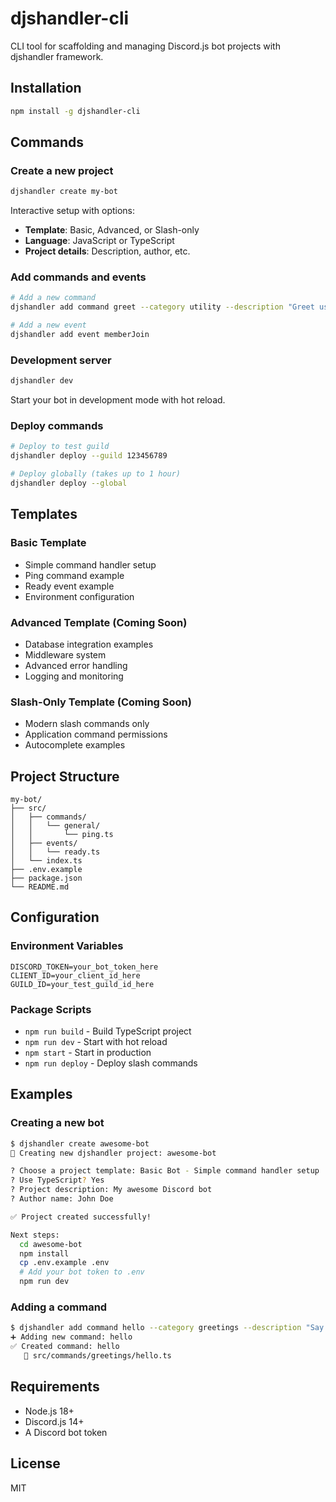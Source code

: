 # djshandler-cli

CLI tool for scaffolding and managing Discord.js bot projects with djshandler framework.

## Installation

```bash
npm install -g djshandler-cli
```

## Commands

### Create a new project

```bash
djshandler create my-bot
```

Interactive setup with options:
- **Template**: Basic, Advanced, or Slash-only
- **Language**: JavaScript or TypeScript
- **Project details**: Description, author, etc.

### Add commands and events

```bash
# Add a new command
djshandler add command greet --category utility --description "Greet users"

# Add a new event
djshandler add event memberJoin
```

### Development server

```bash
djshandler dev
```

Start your bot in development mode with hot reload.

### Deploy commands

```bash
# Deploy to test guild
djshandler deploy --guild 123456789

# Deploy globally (takes up to 1 hour)
djshandler deploy --global
```

## Templates

### Basic Template
- Simple command handler setup
- Ping command example
- Ready event example
- Environment configuration

### Advanced Template (Coming Soon)
- Database integration examples
- Middleware system
- Advanced error handling
- Logging and monitoring

### Slash-Only Template (Coming Soon)
- Modern slash commands only
- Application command permissions
- Autocomplete examples

## Project Structure

```
my-bot/
├── src/
│   ├── commands/
│   │   └── general/
│   │       └── ping.ts
│   ├── events/
│   │   └── ready.ts
│   └── index.ts
├── .env.example
├── package.json
└── README.md
```

## Configuration

### Environment Variables

```env
DISCORD_TOKEN=your_bot_token_here
CLIENT_ID=your_client_id_here
GUILD_ID=your_test_guild_id_here
```

### Package Scripts

- `npm run build` - Build TypeScript project
- `npm run dev` - Start with hot reload
- `npm start` - Start in production
- `npm run deploy` - Deploy slash commands

## Examples

### Creating a new bot

```bash
$ djshandler create awesome-bot
🚀 Creating new djshandler project: awesome-bot

? Choose a project template: Basic Bot - Simple command handler setup
? Use TypeScript? Yes
? Project description: My awesome Discord bot
? Author name: John Doe

✅ Project created successfully!

Next steps:
  cd awesome-bot
  npm install
  cp .env.example .env
  # Add your bot token to .env
  npm run dev
```

### Adding a command

```bash
$ djshandler add command hello --category greetings --description "Say hello to users"
➕ Adding new command: hello
✅ Created command: hello
   📁 src/commands/greetings/hello.ts
```

## Requirements

- Node.js 18+ 
- Discord.js 14+
- A Discord bot token

## License

MIT
